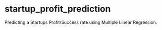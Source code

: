 # startup_profit_prediction
Predicting a Startups Profit/Success rate using Multiple Linear Regression.
